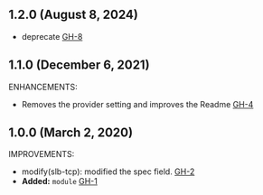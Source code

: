 ## 1.2.0 (August 8, 2024)

- deprecate [GH-8](https://github.com/alibabacloud-automation/terraform-alicloud-slb-tcp/pull/8)


## 1.1.0 (December 6, 2021)

ENHANCEMENTS:

- Removes the provider setting and improves the Readme [GH-4](https://github.com/terraform-alicloud-modules/terraform-alicloud-slb-tcp/pull/4)

## 1.0.0 (March 2, 2020)

IMPROVEMENTS:

- modify(slb-tcp): modified the spec field. [GH-2](https://github.com/terraform-alicloud-modules/terraform-alicloud-slb-tcp/pull/2)
- **Added:** `module` [GH-1](https://github.com/terraform-alicloud-modules/terraform-alicloud-slb-tcp/pull/1)
